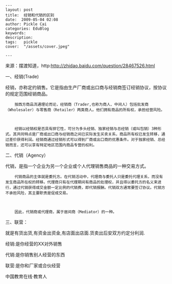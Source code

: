 
    ---
    layout: post  
    title:  经销和代销的区别  
    date:  2009-05-04 02:08  
    author: Pickle Cai  
    categories: EduBlog  
    keywords: 
    description:   
    tags:	pickle   
    cover:  "/assets/cover.jpeg"  

    ---  
    
来源：摆渡知道，http:http://zhidao.baidu.com/question/28467526.html



 



一、经销(Trade) 



经销，亦称定约销售。它是指由生产厂商或出口商与经销商签订经销协议，按协议的规定范围经销商品。



        按西方商品流通理论而论，经销商（Trader,也称为商人、中间人）包括批发商（Wholesaler）与零售商（Retailer）两类商人。他们拥有商品的所有权，承担经营风险。



        经销以经销权是否具有排它性，可分为多头经销、独家经销与总经销（或叫包销）3种形式。其共同特点是厂商或出口商与经销商之间已实际发生买卖关系，商品所有权已发生转移，通过差价获得利润。经销商通过经销形式可以得到厂商或出口商的优惠条件。对于独家经销、总经销而言，还可以享有特定地区范围内商品专营的权利。 



二、代销（Agency） 



代销，是指一个企业为另一个企业或个人代理销售商品的一种交易方式。



        代销商品的主体就是委托方。在代销活动中，代理商与委托人只是委托代理关系，而没有发生商品所在权的转移。代理商只有在代理期间有商品的处理权，并且得以委托方的名义来进行，通过代销获得成交金额一定比例的代销费，即代销报酬。代销双方通常要签订协议。代销方不承担风险，其主要职责是促成交易。



        因此，代销商或代理商，属于居间商（Mediator）的一种。 



 



三、联营：



就是有货出货,有资金出资金,有店面出店面.货卖出后安双方约定分利润. 



 



经销:是你经营的XX对外销售 

代销:是你销售别人经营的东西 

联营:是你和厂家或合伙经营 



		    
 中国教育在线·教育人

